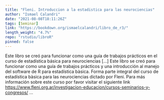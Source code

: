 ```yaml
---
title: "Fleni. Introduccion a la estadistica para las neurociencias"
author: "Ismael Calandri"
date: "2021-08-08T18:11:26Z"
tags: [Seminar]
link: "https://bookdown.org/ismaelcalandri/libro_de_r3/"
length_weight: "4.7%"
repo: "rstudio/libroR"
pinned: false
---
```


Este libro se creó para funcionar como una guía de trabajos prácticos en el curso de estadística básica para neurociencias [...] Este libro se creó para funcionar como una guía de trabajos prácticos y una introducción al manejo del software de R para estadística bàsica. Forma parte integral del curso de estadística bàsica para las neurociencias dictado por Fleni.
Para más información sobre este curso por favor visitar el siguiente link https://www.fleni.org.ar/investigacion-educacion/cursos-seminarios-y-congresos/ ...
